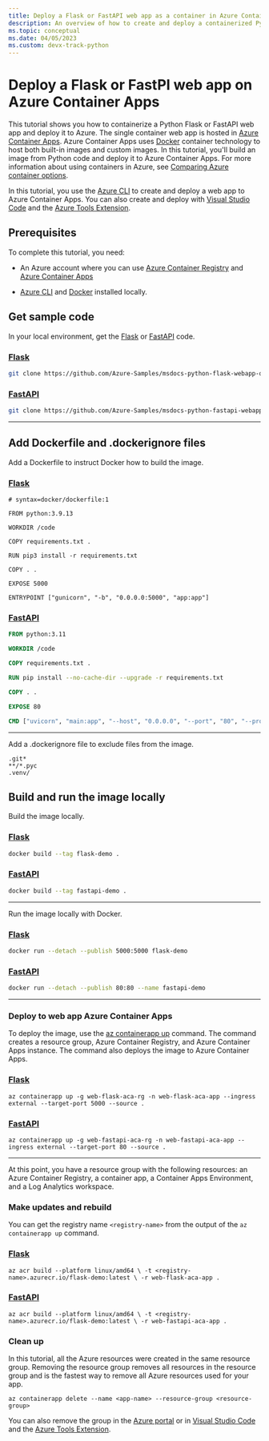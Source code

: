 ```yaml
---
title: Deploy a Flask or FastAPI web app as a container in Azure Container Apps
description: An overview of how to create and deploy a containerized Python web app (Flask or FastAPI) on Azure Container Apps.
ms.topic: conceptual
ms.date: 04/05/2023
ms.custom: devx-track-python
---
```


# Deploy a Flask or FastPI web app on Azure Container Apps

This tutorial shows you how to containerize a Python Flask or FastAPI web app and deploy it to Azure. The single container web app is hosted in [Azure Container Apps][1]. Azure Container Apps uses [Docker][4] container technology to host both built-in images and custom images.  In this tutorial, you'll build an image from Python code and deploy it to Azure Container Apps. For more information about using containers in Azure, see [Comparing Azure container options](/azure/container-apps/compare-options).

In this tutorial, you use the [Azure CLI][17] to create and deploy a web app to Azure Container Apps. You can also create and deploy with [Visual Studio Code][3] and the [Azure Tools Extension][5].

## Prerequisites

To complete this tutorial, you need:

* An Azure account where you can use [Azure Container Registry][11] and [Azure Container Apps][1]

* [Azure CLI][17] and [Docker][4] installed locally.

## Get sample code

In your local environment, get the [Flask][9] or [FastAPI][10] code.

### [Flask](#tab/web-app-flask)

```bash
git clone https://github.com/Azure-Samples/msdocs-python-flask-webapp-quickstart.git
```

### [FastAPI](#tab/web-app-fastapi)

```bash
git clone https://github.com/Azure-Samples/msdocs-python-fastapi-webapp-quickstart.git
```

---

## Add Dockerfile and \.dockerignore files

Add a Dockerfile to instruct Docker how to build the image.

### [Flask](#tab/web-app-flask)

```Dockefile
# syntax=docker/dockerfile:1

FROM python:3.9.13

WORKDIR /code

COPY requirements.txt .

RUN pip3 install -r requirements.txt

COPY . .

EXPOSE 5000

ENTRYPOINT ["gunicorn", "-b", "0.0.0.0:5000", "app:app"]
```

### [FastAPI](#tab/web-app-fastapi)

```dockerfile
FROM python:3.11

WORKDIR /code

COPY requirements.txt .

RUN pip install --no-cache-dir --upgrade -r requirements.txt

COPY . .

EXPOSE 80

CMD ["uvicorn", "main:app", "--host", "0.0.0.0", "--port", "80", "--proxy-headers"]
```

---

Add a \.dockerignore file to exclude files from the image.

```dockerignore
.git*
**/*.pyc
.venv/
```

## Build and run the image locally

Build the image locally.

### [Flask](#tab/web-app-flask)

```bash
docker build --tag flask-demo .
```

### [FastAPI](#tab/web-app-fastapi)

```bash
docker build --tag fastapi-demo .
```

---

Run the image locally with Docker.

### [Flask](#tab/web-app-flask)

```bash
docker run --detach --publish 5000:5000 flask-demo
```

### [FastAPI](#tab/web-app-fastapi)

```bash
docker run --detach --publish 80:80 --name fastapi-demo
```

---

### Deploy to web app Azure Container Apps

To deploy the image, use the [az containerapp up][6] command. The command creates a resource group, Azure Container Registry, and Azure Container Apps instance. The command also deploys the image to Azure Container Apps.

### [Flask](#tab/web-app-flask)

```azurecli
az containerapp up -g web-flask-aca-rg -n web-flask-aca-app --ingress external --target-port 5000 --source .
```

### [FastAPI](#tab/web-app-fastapi)

```azurecli
az containerapp up -g web-fastapi-aca-rg -n web-fastapi-aca-app --ingress external --target-port 80 --source .
```

---

At this point, you have a resource group with the following resources: an Azure Container Registry, a container app, a Container Apps Environment, and a Log Analytics workspace.

### Make updates and rebuild

You can get the registry name `<registry-name>` from the output of the `az containerapp up` command.

### [Flask](#tab/web-app-flask)

```azurecli
az acr build --platform linux/amd64 \ -t <registry-name>.azurecr.io/flask-demo:latest \ -r web-flask-aca-app .
```

### [FastAPI](#tab/web-app-fastapi)

```azurecli
az acr build --platform linux/amd64 \ -t <registry-name>.azurecr.io/flask-demo:latest \ -r web-fastapi-aca-app .
```

### Clean up

In this tutorial, all the Azure resources were created in the same resource group. Removing the resource group removes all resources in the resource group and is the fastest way to remove all Azure resources used for your app.

```azurecli
az containerapp delete --name <app-name> --resource-group <resource-group>
```

You can also remove the group in the [Azure portal][2] or in [Visual Studio Code][3] and the [Azure Tools Extension][5].

[1]: /azure/container-apps/overview
[2]: /azure/azure-resource-manager/management/delete-resource-group
[3]: https://code.visualstudio.com/
[4]: https://www.docker.com/
[5]: https://code.visualstudio.com/docs/azure/extensions
[6]: /cli/azure/containerapp#az_containerapp_up
[9]: https://flask.palletsprojects.com/en/2.1.x/
[10]: https://fastapi.tiangolo.com/
[11]: https://azure.microsoft.com/services/container-registry/
[17]: /cli/azure/what-is-azure-cli
